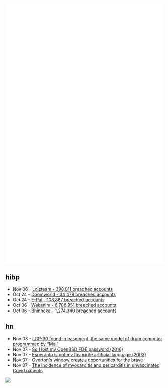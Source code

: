 ![Metrics](https://raw.githubusercontent.com/phixion/phixion/master/metrics.svg)

## hibp

<!--
for https://github.com/phixion/phixion/blob/main/.github/workflows/feeds.yml
-->
<!--START_SECTION:haveibeenpwnd-->
- Nov 06 - [Lolzteam - 398,011 breached accounts](http://haveibeenpwned.com/PwnedWebsites#Lolzteam)
- Oct 24 - [Doomworld - 34,478 breached accounts](http://haveibeenpwned.com/PwnedWebsites#Doomworld)
- Oct 24 - [E-Pal - 108,887 breached accounts](http://haveibeenpwned.com/PwnedWebsites#EPal)
- Oct 06 - [Wakanim - 6,706,951 breached accounts](http://haveibeenpwned.com/PwnedWebsites#Wakanim)
- Oct 06 - [Bhinneka - 1,274,340 breached accounts](http://haveibeenpwned.com/PwnedWebsites#Bhinneka)
<!--END_SECTION:haveibeenpwnd-->

## hn

<!--
for https://github.com/phixion/phixion/blob/main/.github/workflows/feeds.yml
-->
<!--START_SECTION:hn-->
- Nov 08 - [LGP-30 found in basement, the same model of drum computer programmed by “Mel”](https://old.reddit.com/r/vintagecomputing/comments/yonoa5/i_found_ancient_computers_in_the_basement_of_my/)
- Nov 07 - [So I lost my OpenBSD FDE password (2016)](https://words.filippo.io/so-i-lost-my-openbsd-fde-password/)
- Nov 07 - [Esperanto is not my favourite artificial language (2002)](http://miresperanto.com/konkurentoj/not_my_favourite.htm)
- Nov 07 - [Overton's window creates opportunities for the brave](https://underorion.se/en/posts/overtons/)
- Nov 07 - [The incidence of myocarditis and pericarditis in unvaccinated Covid patients](https://pubmed.ncbi.nlm.nih.gov/35456309/)
<!--END_SECTION:hn-->

<!--
for https://yhype.me
-->
![](https://hit.yhype.me/github/profile?user_id=13013670)
